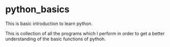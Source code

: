 # python_basics
This is basic introduction to learn python.

This is collection of all the programs which I perform in order to get a better understanding of the basic functions of pythoh.
